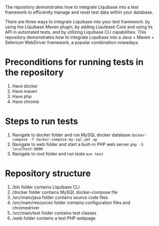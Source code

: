 The repository demonstrates how to integrate Liquibase into a test framework to efficiently manage and reset test data within your database.

There are three ways to integrate Liquibase into your test framework: by using the Liquibase Maven plugin, by adding Liquibase Core and using its API in automated tests, and by utilizing Liquibase CLI capabilities.
This repository demonstrates how to integrate Liquibase into a Java + Maven + Selenium WebDriver framework, a popular combination nowadays.

# Preconditions for running tests in the repository
1. Have docker
2. Have maven
3. Have php
4. Have chrome

# Steps to run tests 
1. Navigate to docker folder and run MySQL docker database `docker-compose -f docker-compose-my-sql.yml up`
2. Navigate to web folder and start a built-in PHP web server `php -S localhost:8000`
3. Navigate to root folder and run tests `mvn test`

# Repository structure
1. /bin folder contains Liquibase CLI
2. /docker folder contains MySQL docker-compose file
3. /src/main/java folder contains source code files
4. /src/main/resources folder contains configuration files and chromedriver
5. /src/main/test folder contains test classes 
6. /web folder contains a test PHP webpage

